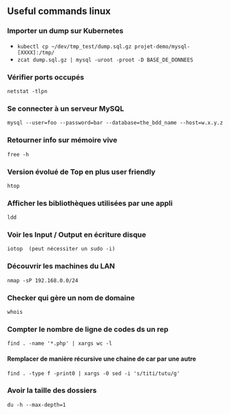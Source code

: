 ## Useful commands linux  

### Importer un dump sur Kubernetes
* `kubectl cp ~/dev/tmp_test/dump.sql.gz projet-demo/mysql-[XXXX]:/tmp/`
* `zcat dump.sql.gz | mysql -uroot -proot -D BASE_DE_DONNEES`

### Vérifier ports occupés 

```
netstat -tlpn
```

### Se connecter à un serveur MySQL 
```
mysql --user=foo --password=bar --database=the_bdd_name --host=w.x.y.z
```

###  Retourner info sur mémoire vive
```
free -h
```

### Version évolué de Top en plus user friendly 
```
htop
```
### Afficher les bibliothèques utilisées par une appli
```
ldd
```
### Voir les Input / Output en écriture disque 
```
iotop  (peut nécessiter un sudo -i)
```

### Découvrir les machines du LAN 
```
nmap -sP 192.168.0.0/24
```

### Checker qui gère un nom de domaine
```
whois
```

### Compter le nombre de ligne de codes ds un rep
``` 
find . -name '*.php' | xargs wc -l
```

####  Remplacer de manière récursive une chaine de car par une autre
```
find . -type f -print0 | xargs -0 sed -i 's/titi/tutu/g'
```


### Avoir la taille des dossiers 
```
du -h --max-depth=1
```


